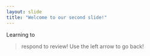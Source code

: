 ```yaml
---
layout: slide
title: "Welcome to our second slide!"
---
```

Learning to 
> respond to review!
Use the left arrow to go back!
